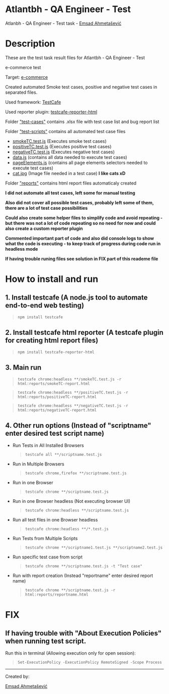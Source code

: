 # Atlantbh - QA Engineer - Test

Atlanbh - QA Engineer - Test task - [Emsad Ahmetašević](https://emsad87.github.io/)

# Description

These are the test task result files for Atlantbh - QA Engineer - Test

e-commerce test

Target: [e-commerce](http://automationpractice.com/index.php)

Created automated Smoke test cases, positive and negative test cases in separated files.

Used framework: [TestCafe](https://devexpress.github.io/testcafe/)

Used reporter plugin: [testcafe-reporter-html
](https://www.npmjs.com/package/testcafe-reporter-html)

Folder ["test-cases"](test-cases/) contains .xlsx file with test case list and bug report list

Folder ["test-scripts"](test-scripts/) contains all automated test case files

- [smokeTC.test.js](test-scripts/smokeTC.test.js) (Executes smoke test cases)
- [positiveTC.test.js](test-scripts/positiveTC.test.js) (Executes positive test cases)
- [negativeTC.test.js](test-scripts/negativeTC.test.js) (Executes negative test cases)
- [data.js](test-scripts/data.js) (contains all data needed to execute test cases)
- [pageElements.js](test-scripts/pageElements.js) (contains all page elements selectors needed to execute test cases)
- [cat.jpg](test-scripts/cat.jpg) (Image file needed in a test case) **I like cats xD**

Folder ["reports"](reports/) contains html report files automaticaly created

**I did not automate all test cases, left some for manual testing**

**Also did not cover all possible test cases, probably left some of them, there are a lot of test case possibilities**

**Could also create some helper files to simplify code and avoid repeating - but there was not a lot of code repeating so no need for now and could also create a custom reporter plugin**

**Commented important part of code and also did console logs to show what the code is executing - to keep track of progress during code run in headless mode**

**If having trouble runing files see solution in FIX part of this reademe file**

# How to install and run

## 1. Install testcafe (A node.js tool to automate end-to-end web testing)

>     npm install testcafe

## 2. Install testcafe html reporter (A testcafe plugin for creating html report files)

>     npm install testcafe-reporter-html

## 3. Main run

>     testcafe chrome:headless **/smokeTC.test.js -r html:reports/smokeTC-report.html

>     testcafe chrome:headless **/positiveTC.test.js -r html:reports/positiveTC-report.html

>     testcafe chrome:headless **/negativeTC.test.js -r html:reports/negativeTC-report.html

## 4. Other run options (Instead of "scriptname" enter desired test script name)

- Run Tests in All Installed Browsers

  >     testcafe all **/scriptname.test.js

- Run in Multiple Browsers

  >     testcafe chrome,firefox **/scriptname.test.js

- Run in one Browser

  >     testcafe chrome **/scriptname.test.js

- Run in one Browser headless (Not executing browser UI)

  >     testcafe chrome:headless **/scriptname.test.js

- Run all test files in one Browser headless

  >     testcafe chrome:headless **/*.test.js

- Run Tests from Multiple Scripts

  >     testcafe chrome **/scriptname1.test.js **/scriptname2.test.js

- Run specific test case from script

  >     testcafe chrome **/scriptname.test.js -t "Test case"

- Run with report creation (Instead "reportname" enter desired report name)

  >     testcafe chrome **/scriptname.test.js -r html:reports/reportname.html

# FIX

## **If having trouble with "About Execution Policies" when running test script.**

Run this in terminal (Allowing execution only for open session):

>     Set-ExecutionPolicy -ExecutionPolicy RemoteSigned -Scope Process

---

Created by:

[Emsad Ahmetašević](https://emsad87.github.io/)
